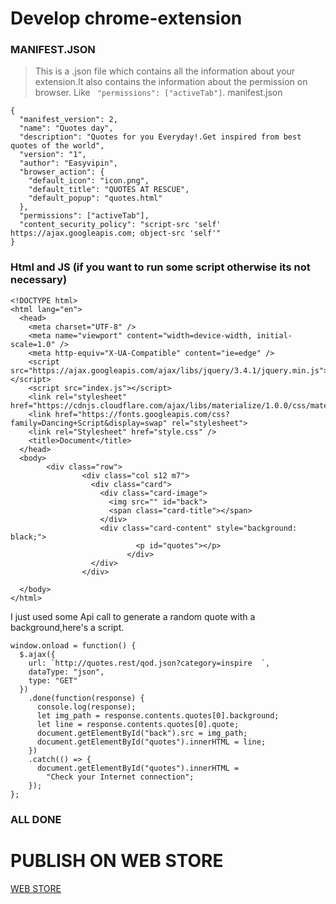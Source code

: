 # Develop chrome-extension
### MANIFEST.JSON
> This is a .json file which contains all the information about your extension.It also contains the information about the permission on browser.
Like ` "permissions": ["activeTab"]`.
manifest.json
```
{
  "manifest_version": 2,
  "name": "Quotes day",
  "description": "Quotes for you Everyday!.Get inspired from best quotes of the world",
  "version": "1",
  "author": "Easyvipin",
  "browser_action": {
    "default_icon": "icon.png",
    "default_title": "QUOTES AT RESCUE",
    "default_popup": "quotes.html"
  },
  "permissions": ["activeTab"],
  "content_security_policy": "script-src 'self' https://ajax.googleapis.com; object-src 'self'"
}
```
### Html and JS (if you want to run some script otherwise its not necessary)
```
<!DOCTYPE html>
<html lang="en">
  <head>
    <meta charset="UTF-8" />
    <meta name="viewport" content="width=device-width, initial-scale=1.0" />
    <meta http-equiv="X-UA-Compatible" content="ie=edge" />
    <script src="https://ajax.googleapis.com/ajax/libs/jquery/3.4.1/jquery.min.js"></script>
    <script src="index.js"></script>
    <link rel="stylesheet" href="https://cdnjs.cloudflare.com/ajax/libs/materialize/1.0.0/css/materialize.min.css">
    <link href="https://fonts.googleapis.com/css?family=Dancing+Script&display=swap" rel="stylesheet">
    <link rel="Stylesheet" href="style.css" />
    <title>Document</title>
  </head>
  <body>
        <div class="row">
                <div class="col s12 m7">
                  <div class="card">
                    <div class="card-image">
                      <img src="" id="back">
                      <span class="card-title"></span>
                    </div>
                    <div class="card-content" style="background: black;">
                            <p id="quotes"></p>
                          </div>
                  </div>
                </div>
    
  </body>
</html>
```
I just used some Api call to generate a random quote with a background,here's a script.
```
window.onload = function() {
  $.ajax({
    url: `http://quotes.rest/qod.json?category=inspire  `,
    dataType: "json",
    type: "GET"
  })
    .done(function(response) {
      console.log(response);
      let img_path = response.contents.quotes[0].background;
      let line = response.contents.quotes[0].quote;
      document.getElementById("back").src = img_path;
      document.getElementById("quotes").innerHTML = line;
    })
    .catch(() => {
      document.getElementById("quotes").innerHTML =
        "Check your Internet connection";
    });
};

```
### ALL DONE
# PUBLISH ON WEB STORE
[WEB STORE](https://chrome.google.com/webstore/developer/dashboard)
